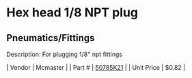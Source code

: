 # Hex head 1/8 NPT plug
## Pneumatics/Fittings
Description: 	For plugging 1/8" npt fittings 

| Vendor | Mcmaster | 
| Part # | [50785K21](http://www.mcmaster.com/) | 
| Unit Price | $0.82 | 
